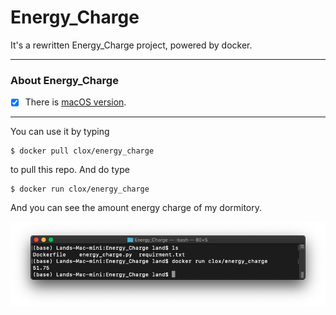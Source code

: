 # Energy_Charge
It's a rewritten Energy_Charge project, powered by docker.

---
### About Energy_Charge

- [x] There is [macOS version](https://github.com/CLOXnu/Energy_Charge_in_MacOS).
---

You can use it by typing

```shell
$ docker pull clox/energy_charge
```

to pull this repo. And do type

```shell
$ docker run clox/energy_charge
```

And you can see the amount energy charge of my dormitory.

![runtime](runtime.png)
